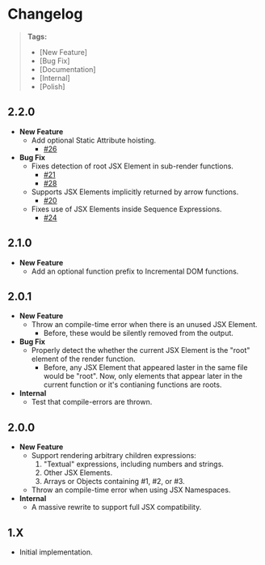 Changelog
=========

> **Tags:**
> - [New Feature]
> - [Bug Fix]
> - [Documentation]
> - [Internal]
> - [Polish]

## 2.2.0

- **New Feature**
  - Add optional Static Attribute hoisting.
    - [#26](https://github.com/babel-plugins/babel-plugin-incremental-dom/pull/26)
- **Bug Fix**
  - Fixes detection of root JSX Element in sub-render functions.
    - [#21](https://github.com/babel-plugins/babel-plugin-incremental-dom/pull/21)
    - [#28](https://github.com/babel-plugins/babel-plugin-incremental-dom/pull/28)
  - Supports JSX Elements implicitly returned by arrow functions.
    - [#20](https://github.com/babel-plugins/babel-plugin-incremental-dom/pull/20)
  - Fixes use of JSX Elements inside Sequence Expressions.
    - [#24](https://github.com/babel-plugins/babel-plugin-incremental-dom/pull/24)

## 2.1.0

- **New Feature**
  - Add an optional function prefix to Incremental DOM functions.

## 2.0.1

- **New Feature**
  - Throw an compile-time error when there is an unused JSX Element.
    - Before, these would be silently removed from the output.
- **Bug Fix**
  - Properly detect the whether the current JSX Element is the "root"
    element of the render function.
    - Before, any JSX Element that appeared laster in the same file
      would be "root". Now, only elements that appear later in the
      current function or it's contianing functions are roots.
- **Internal**
  - Test that compile-errors are thrown.

## 2.0.0

- **New Feature**
  - Support rendering arbitrary children expressions:
    1. "Textual" expressions, including numbers and strings.
    2. Other JSX Elements.
    3. Arrays or Objects containing #1, #2, or #3.
  - Throw an compile-time error when using JSX Namespaces.
- **Internal**
  - A massive rewrite to support full JSX compatibility.

## 1.X

- Initial implementation.
